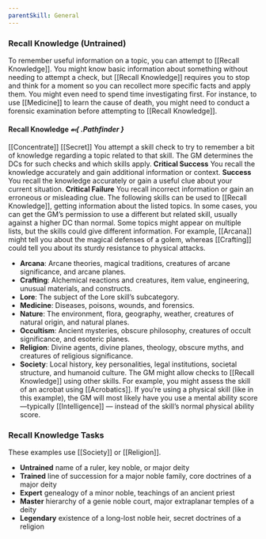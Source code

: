 ```yaml
---
parentSkill: General 
---
```


### Recall Knowledge (Untrained)

To remember useful information on a topic, you can attempt to [[Recall Knowledge]]. You might know basic information about something without needing to attempt a check, but [[Recall Knowledge]] requires you to stop and think for a moment so you can recollect more specific facts and apply them. You might even need to spend time investigating first. For instance, to use [[Medicine]] to learn the cause of death, you might need to conduct a forensic examination before attempting to [[Recall Knowledge]].

#### Recall Knowledge *⬻{ .Pathfinder }*
[[Concentrate]] [[Secret]]
You attempt a skill check to try to remember a bit of knowledge regarding a topic related to that skill. The GM determines the DCs for such checks and which skills apply.
**Critical Success** You recall the knowledge accurately and gain additional information or context.
**Success** You recall the knowledge accurately or gain a useful clue about your current situation.
**Critical Failure** You recall incorrect information or gain an erroneous or misleading clue.
The following skills can be used to [[Recall Knowledge]], getting information about the listed topics. In some cases, you can get the GM’s permission to use a different but related skill, usually against a higher DC than normal. Some topics might appear on multiple lists, but the skills could give different information. For example, [[Arcana]] might tell you about the magical defenses of a golem, whereas [[Crafting]] could tell you about its sturdy resistance to physical attacks.
- **Arcana**: Arcane theories, magical traditions, creatures of arcane significance, and arcane planes.
- **Crafting**: Alchemical reactions and creatures, item value, engineering, unusual materials, and constructs.
- **Lore**: The subject of the Lore skill’s subcategory.
- **Medicine**: Diseases, poisons, wounds, and forensics.
- **Nature**: The environment, flora, geography, weather, creatures of natural origin, and natural planes.
- **Occultism**: Ancient mysteries, obscure philosophy, creatures of occult significance, and esoteric planes.
- **Religion**: Divine agents, divine planes, theology, obscure myths, and creatures of religious significance.
- **Society**: Local history, key personalities, legal institutions, societal structure, and humanoid culture.
The GM might allow checks to [[Recall Knowledge]] using other skills. For example, you might assess the skill of an acrobat using [[Acrobatics]]. If you’re using a physical skill (like in this example), the GM will most likely have you use a mental ability score—typically [[Intelligence]] — instead of the skill’s normal physical ability score.

### Recall Knowledge Tasks

These examples use [[Society]] or [[Religion]].
- **Untrained** name of a ruler, key noble, or major deity
- **Trained** line of succession for a major noble family, core doctrines of a major deity
- **Expert** genealogy of a minor noble, teachings of an ancient priest
- **Master** hierarchy of a genie noble court, major extraplanar temples of a deity
- **Legendary** existence of a long-lost noble heir, secret doctrines of a religion